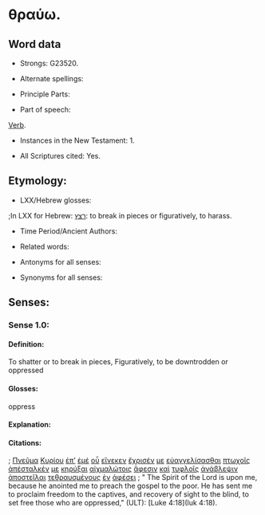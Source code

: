 # θραύω.

<!-- Status: S2=NeedsFinalCheck -->
<!-- Lexica used for edits: BDAG, FFM, LN, A-S  -->

## Word data

* Strongs: G23520.


* Alternate spellings:

* Principle Parts: 

* Part of speech: 

[Verb](http://ugg.readthedocs.io/en/latest/verb.html). 

* Instances in the New Testament: 1.

* All Scriptures cited: Yes.

## Etymology: 

* LXX/Hebrew glosses: 

;In LXX for Hebrew: [רצץ](//en-uhal/H7533): to break in pieces or figuratively, to harass.

* Time Period/Ancient Authors: 

* Related words: 

* Antonyms for all senses:

* Synonyms for all senses: 

## Senses:

### Sense  1.0: 

#### Definition: 

To shatter or to break in pieces,
Figuratively, to be downtrodden or oppressed

#### Glosses: 
 
oppress

#### Explanation: 

#### Citations: 

; [Πνεῦμα](../G41510/01.md) [Κυρίου](../G29620/01.md) [ἐπ’](../G19090/01.md) [ἐμέ](../G14730/01.md) [οὗ](../G37390/01.md) [εἵνεκεν](../G17520/01.md) [ἔχρισέν](../G55480/01.md) [με](../G14730/01.md) [εὐαγγελίσασθαι](../G20970/01.md) [πτωχοῖς](../G44340/01.md) [ἀπέσταλκέν](../G06490/01.md) [με](../G14730/01.md) [κηρύξαι](../G27840/01.md) [αἰχμαλώτοις](../G01640/01.md) [ἄφεσιν](../G08590/01.md) [καὶ](../G25320/01.md) [τυφλοῖς](../G51850/01.md) [ἀνάβλεψιν](../G03090/01.md) [ἀποστεῖλαι](../G06490/01.md) [τεθραυσμένους](../G23520/01.md) [ἐν](../G17220/01.md) [ἀφέσει](../G08590/01.md)
; " The Spirit of the Lord is upon me, because he anointed me to preach the gospel to the poor. He has sent me to proclaim freedom to the captives, and recovery of sight to the blind, to set free those who are oppressed," (ULT): 
[Luke 4:18](luk 4:18).
